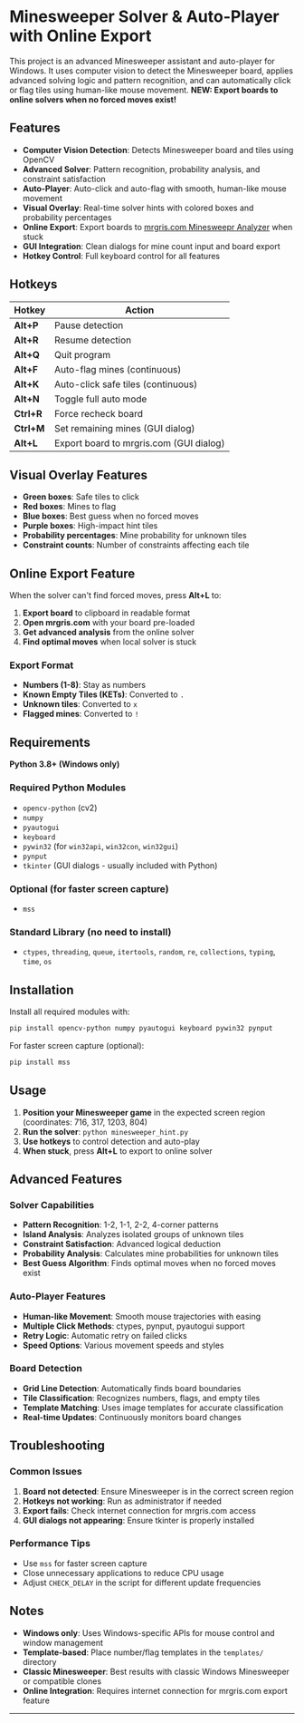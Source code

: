 # Minesweeper Solver & Auto-Player with Online Export

This project is an advanced Minesweeper assistant and auto-player for Windows. It uses computer vision to detect the Minesweeper board, applies advanced solving logic and pattern recognition, and can automatically click or flag tiles using human-like mouse movement. **NEW: Export boards to online solvers when no forced moves exist!**

## Features
- **Computer Vision Detection**: Detects Minesweeper board and tiles using OpenCV
- **Advanced Solver**: Pattern recognition, probability analysis, and constraint satisfaction
- **Auto-Player**: Auto-click and auto-flag with smooth, human-like mouse movement
- **Visual Overlay**: Real-time solver hints with colored boxes and probability percentages
- **Online Export**: Export boards to [mrgris.com Minesweepr Analyzer](https://mrgris.com/projects/minesweepr/demo/analyzer/) when stuck
- **GUI Integration**: Clean dialogs for mine count input and board export
- **Hotkey Control**: Full keyboard control for all features

## Hotkeys
| Hotkey | Action |
|--------|--------|
| **Alt+P** | Pause detection |
| **Alt+R** | Resume detection |
| **Alt+Q** | Quit program |
| **Alt+F** | Auto-flag mines (continuous) |
| **Alt+K** | Auto-click safe tiles (continuous) |
| **Alt+N** | Toggle full auto mode |
| **Ctrl+R** | Force recheck board |
| **Ctrl+M** | Set remaining mines (GUI dialog) |
| **Alt+L** | Export board to mrgris.com (GUI dialog) |

## Visual Overlay Features
- **Green boxes**: Safe tiles to click
- **Red boxes**: Mines to flag  
- **Blue boxes**: Best guess when no forced moves
- **Purple boxes**: High-impact hint tiles
- **Probability percentages**: Mine probability for unknown tiles
- **Constraint counts**: Number of constraints affecting each tile

## Online Export Feature
When the solver can't find forced moves, press **Alt+L** to:
1. **Export board** to clipboard in readable format
2. **Open mrgris.com** with your board pre-loaded
3. **Get advanced analysis** from the online solver
4. **Find optimal moves** when local solver is stuck

### Export Format
- **Numbers (1-8)**: Stay as numbers
- **Known Empty Tiles (KETs)**: Converted to `.`
- **Unknown tiles**: Converted to `x`
- **Flagged mines**: Converted to `!`

## Requirements
**Python 3.8+ (Windows only)**

### Required Python Modules
- `opencv-python` (cv2)
- `numpy`
- `pyautogui`
- `keyboard`
- `pywin32` (for `win32api`, `win32con`, `win32gui`)
- `pynput`
- `tkinter` (GUI dialogs - usually included with Python)

### Optional (for faster screen capture)
- `mss`

### Standard Library (no need to install)
- `ctypes`, `threading`, `queue`, `itertools`, `random`, `re`, `collections`, `typing`, `time`, `os`

## Installation
Install all required modules with:

```bash
pip install opencv-python numpy pyautogui keyboard pywin32 pynput
```

For faster screen capture (optional):
```bash
pip install mss
```

## Usage
1. **Position your Minesweeper game** in the expected screen region (coordinates: 716, 317, 1203, 804)
2. **Run the solver**: `python minesweeper_hint.py`
3. **Use hotkeys** to control detection and auto-play
4. **When stuck**, press **Alt+L** to export to online solver

## Advanced Features

### Solver Capabilities
- **Pattern Recognition**: 1-2, 1-1, 2-2, 4-corner patterns
- **Island Analysis**: Analyzes isolated groups of unknown tiles
- **Constraint Satisfaction**: Advanced logical deduction
- **Probability Analysis**: Calculates mine probabilities for unknown tiles
- **Best Guess Algorithm**: Finds optimal moves when no forced moves exist

### Auto-Player Features
- **Human-like Movement**: Smooth mouse trajectories with easing
- **Multiple Click Methods**: ctypes, pynput, pyautogui support
- **Retry Logic**: Automatic retry on failed clicks
- **Speed Options**: Various movement speeds and styles

### Board Detection
- **Grid Line Detection**: Automatically finds board boundaries
- **Tile Classification**: Recognizes numbers, flags, and empty tiles
- **Template Matching**: Uses image templates for accurate classification
- **Real-time Updates**: Continuously monitors board changes

## Troubleshooting

### Common Issues
1. **Board not detected**: Ensure Minesweeper is in the correct screen region
2. **Hotkeys not working**: Run as administrator if needed
3. **Export fails**: Check internet connection for mrgris.com access
4. **GUI dialogs not appearing**: Ensure tkinter is properly installed

### Performance Tips
- Use `mss` for faster screen capture
- Close unnecessary applications to reduce CPU usage
- Adjust `CHECK_DELAY` in the script for different update frequencies

## Notes
- **Windows only**: Uses Windows-specific APIs for mouse control and window management
- **Template-based**: Place number/flag templates in the `templates/` directory
- **Classic Minesweeper**: Best results with classic Windows Minesweeper or compatible clones
- **Online Integration**: Requires internet connection for mrgris.com export feature

---
